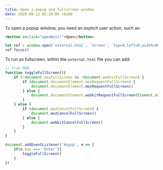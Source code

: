 ```yaml
---
title: Open a popup and fullscreen window
date: 2020-08-12 05:28:00 +0100
---
```




To open a popup window, you need an explicit user action, such as:

```html
<button onclick="openWin()">Open</button>
```

```js
let ref = window.open(`external.html`, 'Screen', `top=0,left=0,width=960,height=560,menubar=no,location=no,resizable=yes,scrollbars=no,status=no`)
ref.focus()
```

To run as fullscreen, within the `external.html` file you can add:

```js
// from MDN
function toggleFullScreen(){
    if (!document.mozFullScreen && !document.webkitFullScreen) {
        if (document.documentElement.mozRequestFullScreen) {
            document.documentElement.mozRequestFullScreen()
        } else {
            document.documentElement.webkitRequestFullScreen(Element.ALLOW_KEYBOARD_INPUT)
        }
    } else {
        if (document.mozCancelFullScreen) {
            document.mozCancelFullScreen()
        } else {
            document.webkitCancelFullScreen()
        }
    }
}

document.addEventListener('keyup', e => {
    if(e.key === 'Enter'){
        toggleFullScreen()
    }
})
```

